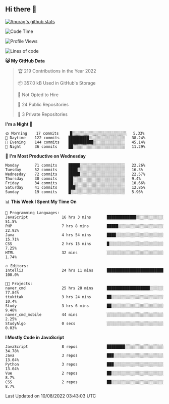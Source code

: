 ## Hi there 👋

[![Anurag's github stats](https://github-readme-stats.vercel.app/api?username=Songwonseok)](https://github.com/anuraghazra/github-readme-stats)



<!--START_SECTION:waka-->
![Code Time](http://img.shields.io/badge/Code%20Time-1%2C699%20hrs%204%20mins-blue)

![Profile Views](http://img.shields.io/badge/Profile%20Views-0-blue)

![Lines of code](https://img.shields.io/badge/From%20Hello%20World%20I%27ve%20Written-3%20Million%20lines%20of%20code-blue)

**🐱 My GitHub Data** 

> 🏆 219 Contributions in the Year 2022
 > 
> 📦 357.0 kB Used in GitHub's Storage 
 > 
> 🚫 Not Opted to Hire
 > 
> 📜 24 Public Repositories 
 > 
> 🔑 3 Private Repositories  
 > 
**I'm a Night 🦉** 

```text
🌞 Morning    17 commits     █░░░░░░░░░░░░░░░░░░░░░░░░   5.33% 
🌆 Daytime    122 commits    █████████░░░░░░░░░░░░░░░░   38.24% 
🌃 Evening    144 commits    ███████████░░░░░░░░░░░░░░   45.14% 
🌙 Night      36 commits     ██░░░░░░░░░░░░░░░░░░░░░░░   11.29%

```
📅 **I'm Most Productive on Wednesday** 

```text
Monday       71 commits     █████░░░░░░░░░░░░░░░░░░░░   22.26% 
Tuesday      52 commits     ████░░░░░░░░░░░░░░░░░░░░░   16.3% 
Wednesday    72 commits     █████░░░░░░░░░░░░░░░░░░░░   22.57% 
Thursday     30 commits     ██░░░░░░░░░░░░░░░░░░░░░░░   9.4% 
Friday       34 commits     ██░░░░░░░░░░░░░░░░░░░░░░░   10.66% 
Saturday     41 commits     ███░░░░░░░░░░░░░░░░░░░░░░   12.85% 
Sunday       19 commits     █░░░░░░░░░░░░░░░░░░░░░░░░   5.96%

```


📊 **This Week I Spent My Time On** 

```text
💬 Programming Languages: 
JavaScript               16 hrs 3 mins       █████████████░░░░░░░░░░░░   51.5% 
PHP                      7 hrs 8 mins        █████░░░░░░░░░░░░░░░░░░░░   22.92% 
Java                     4 hrs 54 mins       ████░░░░░░░░░░░░░░░░░░░░░   15.71% 
CSS                      2 hrs 15 mins       █░░░░░░░░░░░░░░░░░░░░░░░░   7.25% 
HTML                     32 mins             ░░░░░░░░░░░░░░░░░░░░░░░░░   1.74%

🔥 Editors: 
IntelliJ                 24 hrs 11 mins      █████████████████████████   100.0%

🐱‍💻 Projects: 
naver_cmd                25 hrs 28 mins      ███████████████████░░░░░░   77.84% 
ttukttak                 3 hrs 24 mins       ██░░░░░░░░░░░░░░░░░░░░░░░   10.4% 
Study                    3 hrs 6 mins        ██░░░░░░░░░░░░░░░░░░░░░░░   9.48% 
naver_cmd_mobile         44 mins             ░░░░░░░░░░░░░░░░░░░░░░░░░   2.25% 
StudyAlgo                0 secs              ░░░░░░░░░░░░░░░░░░░░░░░░░   0.03%

```

**I Mostly Code in JavaScript** 

```text
JavaScript               8 repos             ████████░░░░░░░░░░░░░░░░░   34.78% 
Java                     3 repos             ███░░░░░░░░░░░░░░░░░░░░░░   13.04% 
Python                   3 repos             ███░░░░░░░░░░░░░░░░░░░░░░   13.04% 
Vue                      2 repos             ██░░░░░░░░░░░░░░░░░░░░░░░   8.7% 
CSS                      2 repos             ██░░░░░░░░░░░░░░░░░░░░░░░   8.7%

```



 Last Updated on 10/08/2022 03:43:03 UTC
<!--END_SECTION:waka-->
